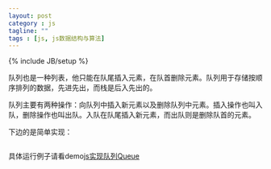```yaml
---
layout: post
category : js
tagline: ""
tags : [js, js数据结构与算法]
---
```

{% include JB/setup %}

队列也是一种列表，他只能在队尾插入元素，在队首删除元素。队列用于存储按顺序排列的数据，先进先出，而栈是后入先出的。

队列主要有两种操作：向队列中插入新元素以及删除队列中元素。插入操作也叫入队，删除操作也叫出队。入队在队尾插入新元素，而出队则是删除队首的元素。

下边的是简单实现：

```js

```

具体运行例子请看demo[js实现队列Queue](http://demo.aijc.net/js/Queue/js%E5%AE%9E%E7%8E%B0%E9%98%9F%E5%88%97Queue.html)